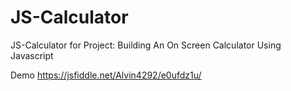 # JS-Calculator
JS-Calculator for Project: Building An On Screen Calculator Using Javascript

Demo https://jsfiddle.net/Alvin4292/e0ufdz1u/
